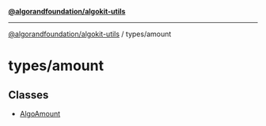 [**@algorandfoundation/algokit-utils**](../../README.md)

***

[@algorandfoundation/algokit-utils](../../README.md) / types/amount

# types/amount

## Classes

- [AlgoAmount](classes/AlgoAmount.md)
